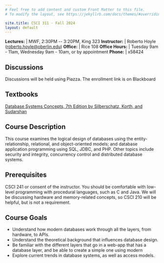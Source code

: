 ```yaml
---
# Feel free to add content and custom Front Matter to this file.
# To modify the layout, see https://jekyllrb.com/docs/themes/#overriding-theme-defaults

site.title: CSCI 311 - Fall 2024
layout: default
---
```


**Lectures:** | MWF, 2:30PM -- 3:20PM, King 323
**Instructor:** | Roberto Hoyle (roberto.hoyle@oberlin.edu)
**Office:** | Rice 108
**Office Hours:** | Tuesday 9am - 11am, Wednesday 9am - 10am, or by appointment
**Phone:** | x58424

## Discussions
Discussions will be held using Piazza.  The enrollment link is on Blackboard

## Textbooks
[Database Systems Concepts, 7th Edition by Silberschatz, Korth, and Sudarshan](https://www.db-book.com/db7/index.html)


## Course Description

This course examines the logical design of databases using the entity-relationship,
relational, and object-oriented models; and database application programming using SQL,
JDBC, and PHP. Other topics include security and integrity, concurrency control and
distributed database systems.

## Prerequisites

CSCI 241 or consent of the instructor.  You should be comfortable with low-level
programming with procedural languages, such as C and Java.  We will be discussing
hardware and memory-related concepts, so CSCI 210 will be helpful, but is not a
requirement.

## Course Goals

* Understand how modern databases work through all the layers, from hardware, to APIs.
* Understand the theoretical background that influences database design.
* Be familiar with the different layers that go in a web-app that has a database layer, and be able to create a simple one using modern
* Explore current trends in database systems, as well as access models.
